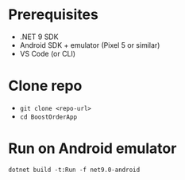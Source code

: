 # Prerequisites
- .NET 9 SDK
- Android SDK + emulator (Pixel 5 or similar)
- VS Code (or CLI)

# Clone repo
- `git clone <repo-url>`
- `cd BoostOrderApp`

# Run on Android emulator
`dotnet build -t:Run -f net9.0-android`
